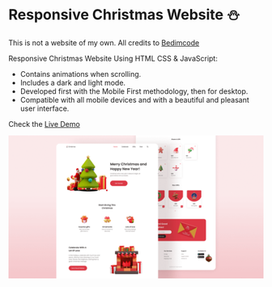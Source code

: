 # Responsive Christmas Website ⛄️

This is not a website of my own. All credits to [Bedimcode](https://www.youtube.com/c/Bedimcode)

Responsive Christmas Website Using HTML CSS & JavaScript:
- Contains animations when scrolling.
- Includes a dark and light mode.
- Developed first with the Mobile First methodology, then for desktop.
- Compatible with all mobile devices and with a beautiful and pleasant user interface.

Check the [Live Demo](https://facundo-martin.github.io/Responsive-Christmas-website/)

![preview img](/preview.png)



